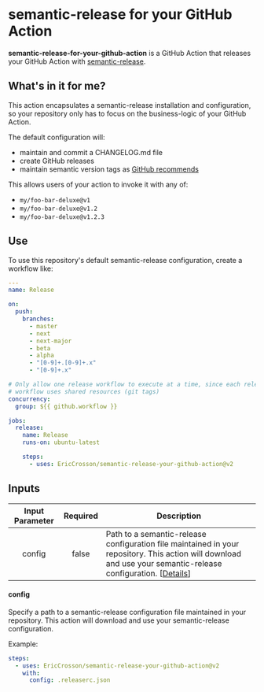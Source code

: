 # semantic-release for your GitHub Action

**semantic-release-for-your-github-action** is a GitHub Action that releases your GitHub Action with [semantic-release].

[semantic-release]: https://github.com/semantic-release/semantic-release

## What's in it for me?

This action encapsulates a semantic-release installation and configuration, so your repository only has to focus on the business-logic of your GitHub Action.

The default configuration will:

- maintain and commit a CHANGELOG.md file
- create GitHub releases
- maintain semantic version tags as [GitHub recommends]

[github recommends]: https://docs.github.com/en/actions/creating-actions/releasing-and-maintaining-actions#example-developer-process

This allows users of your action to invoke it with any of:

- `my/foo-bar-deluxe@v1`
- `my/foo-bar-deluxe@v1.2`
- `my/foo-bar-deluxe@v1.2.3`

## Use

To use this repository's default semantic-release configuration, create a workflow like:

```yaml
---
name: Release

on:
  push:
    branches:
      - master
      - next
      - next-major
      - beta
      - alpha
      - "[0-9]+.[0-9]+.x"
      - "[0-9]+.x"

# Only allow one release workflow to execute at a time, since each release
# workflow uses shared resources (git tags)
concurrency:
  group: ${{ github.workflow }}

jobs:
  release:
    name: Release
    runs-on: ubuntu-latest

    steps:
      - uses: EricCrosson/semantic-release-your-github-action@v2
```

## Inputs

| Input Parameter | Required | Description                                                                                                                                                              |
| :-------------: | :------: | ------------------------------------------------------------------------------------------------------------------------------------------------------------------------ |
|     config      |  false   | Path to a semantic-release configuration file maintained in your repository. This action will download and use your semantic-release configuration. [[Details](#config)] |

#### config

Specify a path to a semantic-release configuration file maintained in your repository. This action will download and use your semantic-release configuration.

Example:

```yaml
steps:
  - uses: EricCrosson/semantic-release-your-github-action@v2
    with:
      config: .releaserc.json
```
